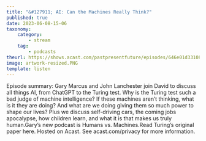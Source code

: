 ```yaml
---
title: "&#127911; AI: Can the Machines Really Think?"
published: true
date: 2023-06-08-15-06
taxonomy:
    category:
        - stream
    tag:
        - podcasts
theurl: https://shows.acast.com/pastpresentfuture/episodes/646e01d33108730011527d82
image: artwork-resized.PNG
template: listen
---
```


Episode summary: Gary Marcus and John Lanchester join David to discuss all things AI, from ChatGPT to the Turing test. Why is the Turing test such a bad judge of machine intelligence? If these machines aren&rsquo;t thinking, what is it they are doing? And what are we doing giving them so much power to shape our lives? Plus we discuss self-driving cars, the coming jobs apocalypse, how children learn, and what it is that makes us truly human.Gary&rsquo;s new podcast is Humans vs. Machines.Read Turing&rsquo;s original paper here. Hosted on Acast. See acast.com/privacy for more information.
